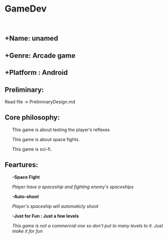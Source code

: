 <h1> GameDev </h1>
<br>
<h2> +Name: unamed </h2>
<h2> +Genre: Arcade game</h2>
<h2> +Platform : Android </h2>
<h2> Preliminary:</h2> Read file -> PreliminaryDesign.md 
<h2> Core philosophy:</h2>
<ul> This game is about testing the player’s reflexes </ul>
<ul> This game is about space fights. </ul>
<ul> This game is sci-fi. </ul>
<h2> Feartures: </h2>

<ul> <b>-Space Fight </b></ul>
<ul> <i>Player have a spaceship and fighting enemy's spaceships </i></ul>


<ul> <b>-Auto-shoot </b></ul>
<ul> <i> Player's spaceship will automaticly shoot </i></ul>


<ul> <b>-Just for Fun : Just a few levels </b></ul>
<ul> <i>This game is not a commercial one so don't put to many levels to it. Just make it for fun</i></ul>
